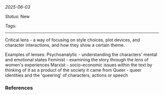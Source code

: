 *2025-06-03*

*Status:* New

*Tags:* 

<hr>

Critical lens - a way of focusing on style choices, plot devices, and character interactions, and how they show a certain theme.

Examples of lenses: 
Psychoanalytic - understanding the characters' mental and emotional states
Feminist - examining the story through the lens of women's experiences
Marxist - socio-economic issues within the text by thinking of it as a product of the society it came from
Queer - queer identities and the 'queering' of characters, actions or speech
### References